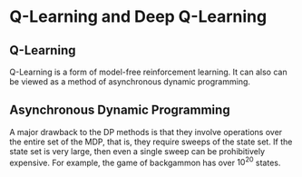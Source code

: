 # Q-Learning and Deep Q-Learning

## Q-Learning

Q-Learning is a form of model-free reinforcement learning. It can also can be viewed as a method of asynchronous dynamic programming. 



## Asynchronous Dynamic Programming

A major drawback to the DP methods is that they involve operations over the entire set of the MDP, that is, they require sweeps of the state set. If the state set is very large, then even a single sweep can be prohibitively expensive. For example, the game of backgammon has over ${10}^{20}$ states. 

